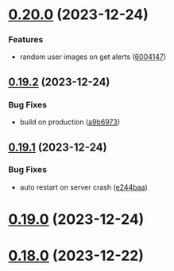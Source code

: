 # [0.20.0](https://github.com/Kshitiz1403/Alertly/compare/v0.19.2...v0.20.0) (2023-12-24)


### Features

* random user images on get alerts ([6004147](https://github.com/Kshitiz1403/Alertly/commit/600414791b2b35134d613c77bb6ca2e38ce22d6a))



## [0.19.2](https://github.com/Kshitiz1403/Alertly/compare/v0.19.1...v0.19.2) (2023-12-24)


### Bug Fixes

* build on production ([a9b6973](https://github.com/Kshitiz1403/Alertly/commit/a9b6973be8950cd3af543c46a18e5fb1af72e04c))



## [0.19.1](https://github.com/Kshitiz1403/Alertly/compare/v0.19.0...v0.19.1) (2023-12-24)


### Bug Fixes

* auto restart on server crash ([e244baa](https://github.com/Kshitiz1403/Alertly/commit/e244baa023b45e24114c83adebf02df857799a52))



# [0.19.0](https://github.com/Kshitiz1403/Alertly/compare/v0.18.0...v0.19.0) (2023-12-24)



# [0.18.0](https://github.com/Kshitiz1403/Alertly/compare/v0.17.0...v0.18.0) (2023-12-22)



